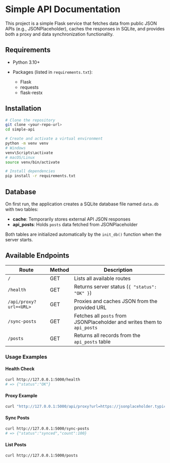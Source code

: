 # Simple API Documentation

This project is a simple Flask service that fetches data from public JSON APIs (e.g., JSONPlaceholder), caches the responses in SQLite, and provides both a proxy and data synchronization functionality.

## Requirements

* Python 3.10+
* Packages (listed in `requirements.txt`):

  * Flask
  * requests
  * flask-restx

## Installation

```bash
# Clone the repository
git clone <your-repo-url>
cd simple-api

# Create and activate a virtual environment
python -m venv venv
# Windows
venv\Scripts\activate
# macOS/Linux
source venv/bin/activate

# Install dependencies
pip install -r requirements.txt
```

## Database

On first run, the application creates a SQLite database file named `data.db` with two tables:

* **cache**: Temporarily stores external API JSON responses
* **api\_posts**: Holds `posts` data fetched from JSONPlaceholder

Both tables are initialized automatically by the `init_db()` function when the server starts.

## Available Endpoints

| Route                  | Method | Description                                                             |
| ---------------------- | ------ | ----------------------------------------------------------------------- |
| `/`                    | GET    | Lists all available routes                                              |
| `/health`              | GET    | Returns server status (`{ "status": "OK" }`)                            |
| `/api/proxy?url=<URL>` | GET    | Proxies and caches JSON from the provided URL                           |
| `/sync-posts`          | GET    | Fetches all `posts` from JSONPlaceholder and writes them to `api_posts` |
| `/posts`               | GET    | Returns all records from the `api_posts` table                          |

### Usage Examples

#### Health Check

```bash
curl http://127.0.0.1:5000/health
# => {"status":"OK"}
```

#### Proxy Example

```bash
curl "http://127.0.0.1:5000/api/proxy?url=https://jsonplaceholder.typicode.com/posts/1"
```

#### Sync Posts

```bash
curl http://127.0.0.1:5000/sync-posts
# => {"status":"synced","count":100}
```

#### List Posts

```bash
curl http://127.0.0.1:5000/posts
```


